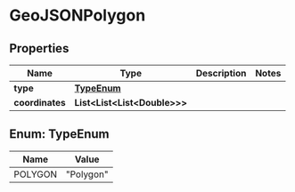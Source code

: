 

# GeoJSONPolygon


## Properties

| Name | Type | Description | Notes |
|------------ | ------------- | ------------- | -------------|
|**type** | [**TypeEnum**](#TypeEnum) |  |  |
|**coordinates** | **List&lt;List&lt;List&lt;Double&gt;&gt;&gt;** |  |  |



## Enum: TypeEnum

| Name | Value |
|---- | -----|
| POLYGON | &quot;Polygon&quot; |



